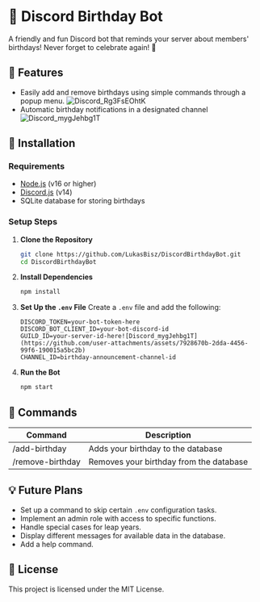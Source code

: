 # 🎂 Discord Birthday Bot

A friendly and fun Discord bot that reminds your server about members' birthdays! Never forget to celebrate again! 🎉

## 🚀 Features

-   Easily add and remove birthdays using simple commands through a popup menu.
![Discord_Rg3FsEOhtK](https://github.com/user-attachments/assets/3bf09ea3-9aee-46f9-a1d4-5e5fd06e7be8)
-   Automatic birthday notifications in a designated channel
![Discord_mygJehbg1T](https://github.com/user-attachments/assets/69028074-f7bc-45be-b40c-633290eebd82)


## 🔧 Installation


### Requirements

-   [Node.js](https://nodejs.org/) (v16 or higher)
-   [Discord.js](https://discord.js.org/) (v14)
-   SQLite database for storing birthdays

### Setup Steps

1.  **Clone the Repository**
    
    ```sh
    git clone https://github.com/LukasBisz/DiscordBirthdayBot.git
    cd DiscordBirthdayBot
    ```
    
2.  **Install Dependencies**
    
    ```sh
    npm install
    ```
    
3.  **Set Up the ************`.env`************ File** Create a `.env` file and add the following:
    
    ```env
    DISCORD_TOKEN=your-bot-token-here
    DISCORD_BOT_CLIENT_ID=your-bot-discord-id
    GUILD_ID=your-server-id-here![Discord_mygJehbg1T](https://github.com/user-attachments/assets/7928670b-2dda-4456-99f6-190015a5bc2b)
    CHANNEL_ID=birthday-announcement-channel-id
    ```
    
4.  **Run the Bot**
    
    ```sh
    npm start
    ```
## 📜 Commands

| Command      	   | Description                             | 
|------------------|-----------------------------------------|
| /add-birthday    | Adds your birthday to the database      |
| /remove-birthday | Removes your birthday from the database | 

## 💡 Future Plans

-   Set up a command to skip certain `.env` configuration tasks.
-   Implement an admin role with access to specific functions.
-   Handle special cases for leap years.
-   Display different messages for available data in the database.
-  Add a help command.

## 📜 License

This project is licensed under the MIT License.
